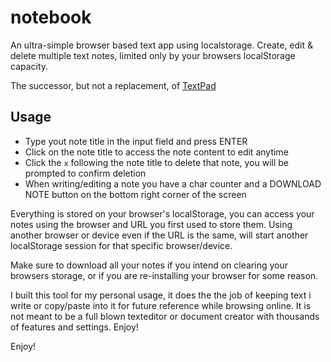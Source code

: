 # notebook

An ultra-simple browser based text app using localstorage. Create, edit & delete multiple text notes, limited only by your browsers localStorage capacity.

The successor, but not a replacement, of [TextPad](https://github.com/syndicatefx/textpad)

## Usage

- Type yout note title in the input field and press ENTER
- Click on the note title to access the note content to edit anytime
- Click the `x` following the note title to delete that note, you will be prompted to confirm deletion
- When writing/editing a note you have a char counter and a DOWNLOAD NOTE button on the bottom right corner of the screen

Everything is stored on your browser's localStorage, you can access your notes using the browser and URL you first used to store them. Using another browser or device even if the URL is the same, will start another localStorage session for that specific browser/device.

Make sure to download all your notes if you intend on clearing your browsers storage, or if you are re-installing your browser for some reason.

I built this tool for my personal usage, it does the the job of keeping text i write or copy/paste into it for future reference while browsing online. It is not meant to be a full blown texteditor or document creator with thousands of features and settings. Enjoy!

Enjoy!
